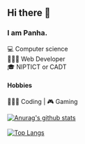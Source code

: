 ## Hi there 👋

### I am Panha.

💻 Computer science <br>
🧑🏻‍💻 Web Developer <br>
🎓 NIPTICT or CADT<br>

#### Hobbies 
🧑🏻‍💻 Coding | 🎮 Gaming<br>

<!-- [![Darot's GitHub stats](https://github-readme-stats.vercel.app/api?username=darot-chen)](https://github.com/darot-chen/github-readme-stats) -->
<!--
**darot-chen/darot-chen** is a ✨ _special_ ✨ repository because its `README.md` (this file) appears on your GitHub profile.

Here are some ideas to get you started:

- 🔭 I’m currently working on ...
- 🌱 I’m currently learning ...
- 👯 I’m looking to collaborate on ...
- 🤔 I’m looking for help with ...
- 💬 Ask me about ...
- 📫 How to reach me: ...
- 😄 Pronouns: ...
- ⚡ Fun fact: ...
-->

[![Anurag's github stats](https://github-readme-stats.vercel.app/api?username=sopanhakok&count_private=true&theme=cobalt&show_icons=true)](https://github.com/sopanhakok)
</br>
</br>
[![Top Langs](https://github-readme-eight-mu.vercel.app//api/top-langs/?username=sopanhakok&hide_progress=true&layout=compact&theme=cobalt)](https://github.com/sopanhakok/)


